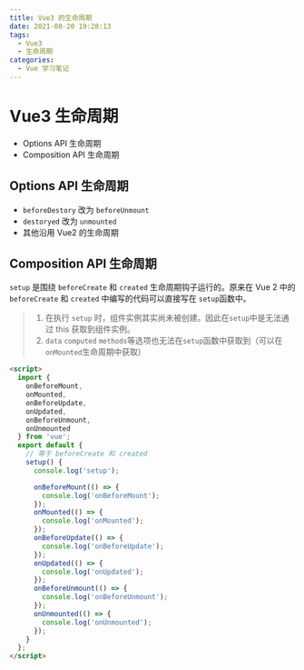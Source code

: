 ```yaml
---
title: Vue3 的生命周期
date: 2021-08-20 19:28:13
tags:
  - Vue3
  - 生命周期
categories:
  - Vue 学习笔记
---
```


# Vue3 生命周期

- Options API 生命周期
- Composition API 生命周期

## Options API 生命周期

- `beforeDestory` 改为 `beforeUnmount`
- `destoryed` 改为 `unmounted`
- 其他沿用 Vue2 的生命周期

## Composition API 生命周期

`setup` 是围绕 `beforeCreate` 和 `created` 生命周期钩子运行的。原来在 Vue 2 中的 `beforeCreate` 和 `created` 中编写的代码可以直接写在 `setup`函数中。

> 1. 在执行 `setup` 时，组件实例其实尚未被创建。因此在`setup`中是无法通过 this 获取到组件实例。  
> 2. `data` `computed` `methods`等选项也无法在`setup`函数中获取到（可以在`onMounted`生命周期中获取）

```html
<script>
  import {
    onBeforeMount,
    onMounted,
    onBeforeUpdate,
    onUpdated,
    onBeforeUnmount,
    onUnmounted
  } from 'vue';
  export default {
    // 等于 beforeCreate 和 created
    setup() {
      console.log('setup');

      onBeforeMount(() => {
        console.log('onBeforeMount');
      });
      onMounted(() => {
        console.log('onMounted');
      });
      onBeforeUpdate(() => {
        console.log('onBeforeUpdate');
      });
      onUpdated(() => {
        console.log('onUpdated');
      });
      onBeforeUnmount(() => {
        console.log('onBeforeUnmount');
      });
      onUnmounted(() => {
        console.log('onUnmounted');
      });
    }
  };
</script>
```
